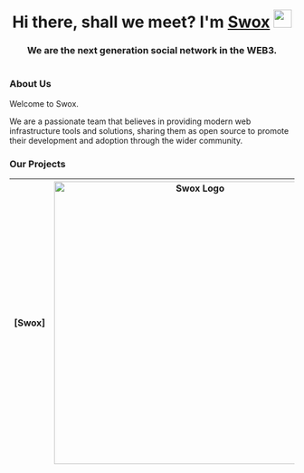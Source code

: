 <h1 align="center">Hi there, shall we meet? I'm <a href="https://swox.io/" target="_blank">Swox</a> 
<img src="https://github.com/blackcater/blackcater/raw/main/images/Hi.gif" height="32"/></h1>
<h3 align="center">We are the next generation social network in the WEB3.</h3>

<div align="center">

</div>

<h1 align="center"></h1>

### About Us

Welcome to Swox.

We are a passionate team that believes in providing modern web infrastructure tools and solutions, sharing them as open source to promote their development and adoption through the wider community.

### Our Projects



|   [Swox]   |           <a href="https://github.com/SwoxApp/Swox" target="blank"><picture style="width: 500px"><source media="(prefers-color-scheme: light)" srcset="https://github.com/SwoxApp/.github/blob/main/profile/images/1.svg" /><source media="(prefers-color-scheme: dark)" srcset="https://github.com/SwoxApp/.github/blob/main/profile/images/1.svg" /><img src="https://github.com/SwoxApp/.github/blob/main/profile/images/1.svg" width="500" alt="Swox Logo" /></picture></a>            |
| :----------: | :--------------------------------------------------------------------------------------------------------------------------------------------------------------------------------------------------------------------------------------------------------------------------------------------------------------------------------------------------------------------------------: |
